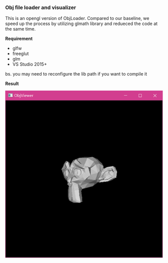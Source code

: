 ### Obj file loader and visualizer

This is an opengl version of ObjLoader. Compared to our baseline, we speed up the process by utilizing glmath library and redueced the code at the same time.



**Requirement**

- glfw
- freeglut
- glm
- VS Studio 2015+

bs. you may need to reconfigure the lib path if you want to compile it



**Result**

![](figs/result.png)